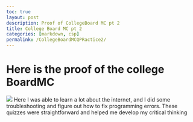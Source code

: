 ```yaml
---
toc: true
layout: post
description: Proof of CollegeBoard MC pt 2
title: College Board MC pt 2
categories: [markdown, csp]
permalink: /CollegeBoardMCQPRactice2/
---
```


# Here is the proof of the college BoardMC
![]({{site.baseurl}}/images/MCQ2.png)
Here I was able to learn a lot about the internet, and I did some troubleshooting and figure out how to fix programming errors. These quizzes were straightforward and helped me develop my critical thinking